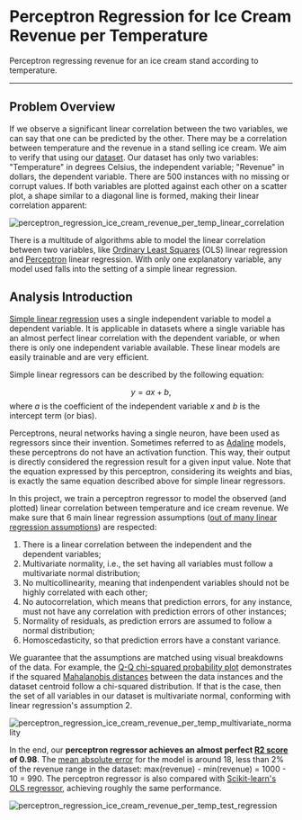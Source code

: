 # Perceptron Regression for Ice Cream Revenue per Temperature

Perceptron regressing revenue for an ice cream stand according to temperature.

---

## Problem Overview

If we observe a significant linear correlation between the two variables, we can say that one can be predicted by the other. There may be a correlation between temperature and the revenue in a stand selling ice cream. We aim to verify that using our [dataset]. Our dataset has only two variables: "Temperature" in degrees Celsius, the independent variable; "Revenue" in dollars, the dependent variable. There are 500 instances with no missing or corrupt values. If both variables are plotted against each other on a scatter plot, a shape similar to a diagonal line is formed, making their linear correlation apparent:

![perceptron_regression_ice_cream_revenue_per_temp_linear_correlation](https://user-images.githubusercontent.com/33037020/210909403-830b2721-e1dd-4eff-a6dc-bef3ca0fb070.PNG)

There is a multitude of algorithms able to model the linear correlation between two variables, like [Ordinary Least Squares] (OLS) linear regression and [Perceptron] linear regression. With only one explanatory variable, any model used falls into the setting of a simple linear regression.

## Analysis Introduction

[Simple linear regression] uses a single independent variable to model a dependent variable. It is applicable in datasets where a single variable has an almost perfect linear correlation with the dependent variable, or when there is only one independent variable available. These linear models are easily trainable and are very efficient.

Simple linear regressors can be described by the following equation:

$$
y = ax + b,
$$
where *a* is the coefficient of the independent variable *x* and *b* is the intercept term (or bias).

Perceptrons, neural networks having a single neuron, have been used as regressors since their invention. Sometimes referred to as [Adaline] models, these perceptrons do not have an activation function. This way, their output is directly considered the regression result for a given input value. Note that the equation expressed by this perceptron, considering its weights and bias, is exactly the same equation described above for simple linear regressors.

In this project, we train a perceptron regressor to model the observed (and plotted) linear correlation between temperature and ice cream revenue. We make sure that 6 main linear regression assumptions ([out of many linear regression assumptions]) are respected:

1. There is a linear correlation between the independent and the dependent variables;
2. Multivariate normality, i.e., the set having all variables must follow a multivariate normal distribution;
3. No multicollinearity, meaning that indenpendent variables should not be highly correlated with each other;
4. No autocorrelation, which means that prediction errors, for any instance, must not have any correlation with prediction errors of other instances;
5. Normality of residuals, as prediction errors are assumed to follow a normal distribution;
6. Homoscedasticity, so that prediction errors have a constant variance.

We guarantee that the assumptions are matched using visual breakdowns of the data. For example, the [Q-Q chi-squared probability plot] demonstrates if the squared [Mahalanobis distances] between the data instances and the dataset centroid follow a chi-squared distribution. If that is the case, then the set of all variables in our dataset is multivariate normal, conforming with linear regression's assumption 2.

![perceptron_regression_ice_cream_revenue_per_temp_multivariate_normality](https://user-images.githubusercontent.com/33037020/210903843-9b082451-6f91-4d38-8c64-7f62738b5b56.PNG)

In the end, our **perceptron regressor achieves an almost perfect [R2 score] of 0.98**. The [mean absolute error] for the model is around 18, less than 2% of the revenue range in the dataset: max(revenue) - min(revenue) = 1000 - 10 = 990. The perceptron regressor is also compared with [Scikit-learn's OLS regressor], achieving roughly the same performance.

![perceptron_regression_ice_cream_revenue_per_temp_test_regression](https://user-images.githubusercontent.com/33037020/210903852-a260dd51-1782-4f40-a834-59d491149654.PNG)

[//]: #
[dataset]: <https://www.kaggle.com/datasets/4c8d766e253c62e5910952e619db9267f34c58497a74001571106b157080ee9b?resource=download>
[Adaline]: <https://en.wikipedia.org/wiki/ADALINE>
[Ordinary Least Squares]: <https://www.xlstat.com/en/solutions/features/ordinary-least-squares-regression-ols>
[Perceptron]: <https://en.wikipedia.org/wiki/Perceptron>
[Simple linear regression]: <https://www.scribbr.com/statistics/simple-linear-regression/>
[out of many linear regression assumptions]: <https://towardsdatascience.com/assumptions-of-linear-regression-fdb71ebeaa8b>
[Mahalanobis distances]: <https://en.wikipedia.org/wiki/Mahalanobis_distance>
[Q-Q chi-squared probability plot]: <https://search.r-project.org/CRAN/refmans/heplots/html/cqplot.html>
[Scikit-learn's OLS regressor]: <https://scikit-learn.org/stable/modules/generated/sklearn.linear_model.LinearRegression.html>
[R2 score]: <https://scikit-learn.org/stable/modules/generated/sklearn.metrics.r2_score.html>
[mean absolute error]: <https://scikit-learn.org/stable/modules/generated/sklearn.metrics.mean_absolute_error.html>

